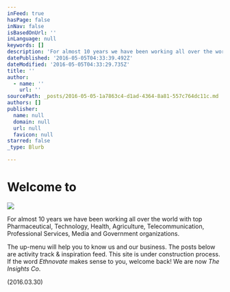 ```yaml
---
inFeed: true
hasPage: false
inNav: false
isBasedOnUrl: ''
inLanguage: null
keywords: []
description: 'For almost 10 years we have been working all over the world with top Pharmaceutical, Technology, Health, Agriculture, Telecommunication, Professional Services, Media and Government organizations.'
datePublished: '2016-05-05T04:33:39.492Z'
dateModified: '2016-05-05T04:33:29.735Z'
title: ''
author:
  - name: ''
    url: ''
sourcePath: _posts/2016-05-05-1a7863c4-d1ad-4364-8a81-557c764dc11c.md
authors: []
publisher:
  name: null
  domain: null
  url: null
  favicon: null
starred: false
_type: Blurb

---
```

# Welcome to
![](https://the-grid-user-content.s3-us-west-2.amazonaws.com/436136d0-b9dd-453b-8760-516d06b0a53c.png)

For almost 10 years we have been working all over the world with top Pharmaceutical, Technology, Health, Agriculture, Telecommunication, Professional Services, Media and Government organizations.

The up-menu will help you to know us and our business. The posts below are activity track & inspiration feed. This site is under construction process. If the word _Ethnovate_ makes sense to you, welcome back! We are now _The Insights Co_.

(2016.03.30)